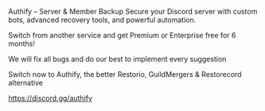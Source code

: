 Authify – Server & Member Backup
Secure your Discord server with custom bots, advanced recovery tools, and powerful automation.

Switch from another service and get Premium or Enterprise free for 6 months!

We will fix all bugs and do our best to implement every suggestion

Switch now to Authify, the better Restorio, GuildMergers  & Restorecord alternative

https://discord.gg/authify
